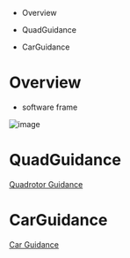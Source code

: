 - Overview

- QuadGuidance

- CarGuidance

# Overview

- software frame

![image](http://files.amovauto.com:8088/group1/default/20191208/14/41/1/sofe_frame.png)

# QuadGuidance

[Quadrotor Guidance](https://gitee.com/bingobinlw/some/blob/master/QuadGuidance.md)

# CarGuidance

[Car Guidance](https://gitee.com/bingobinlw/some/blob/master/CarGuidance.md)